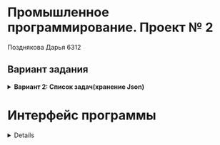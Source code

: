 # Промышленное программирование. Проект № 2
Позднякова Дарья 6312

## Вариант задания

<details>
  <summary><strong>Вариант 2: Список задач(хранение Json)</strong></summary>
  <p></p>

  Вы разрабатываете корпоративную систему ведения задач.

  Задачи представляют собой:
  - текстовый заголовок 
  - текстовое описание
  - статус
  - кому назначена
  - набор тэгов, ассоциированных с задачей

  Минимальный функционал:
  - хранение информации о задачах
  - хранение информации об исполнителях задач
  - хранение информации о тэгах
  - выполнение CRUD-операций с перечисленными выше сущностями
  - управление статусами задач

  Варианты серверных технологий:
  - OpenAPI
  - gRPC
</details>

# Интерфейс программы
<details>
  
>При запуске программы выводится список задач:
![Снимок экрана (116)](https://user-images.githubusercontent.com/73466150/171219548-328436ca-2b60-4718-affc-24d57529bc8d.png)
  
> Кнопки изменить и удалить становятся доступными при выборе задачи:
  ![Снимок экрана (117)](https://user-images.githubusercontent.com/73466150/171219616-31528639-1cd0-4deb-99cd-a872968f84c2.png)
  
>При нажатии на кнопку изменить открывается дополнительное окно, в котором можно изменить заголовок и описание   задачи, выбрать статус и цвет тега, а также исполнителя. (Статус, цвет тега и исполнитель выбираются из выпадающего меню).
    ![Снимок экрана (121)](https://user-images.githubusercontent.com/73466150/171218889-0b1f126e-7e17-42e0-83eb-ec5e3e1edbdb.png)
  
>При нажатии на кнопку "Добавить" открывается аналогичное окно.
  
>На главном экране при нажатии на кнопку "Поиск" открывается дополнительное окно, в которм можно ввести имя пользователя и получить все задачи, связанные с ним.
  ![Снимок экрана (120)](https://user-images.githubusercontent.com/73466150/171219500-035cfa59-e837-414b-a013-e04ae75f85c4.png)
  



</details>
